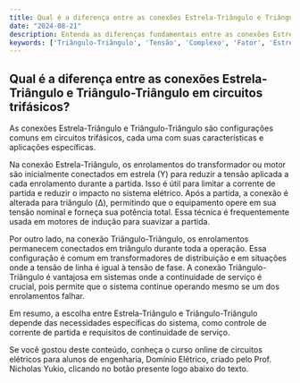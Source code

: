 ```yaml
---
title: Qual é a diferença entre as conexões Estrela-Triângulo e Triângulo-Triângulo em circuitos trifásicos?
date: "2024-08-21"
description: Entenda as diferenças fundamentais entre as conexões Estrela-Triângulo e Triângulo-Triângulo em circuitos trifásicos.
keywords: ['Triângulo-Triângulo', 'Tensão', 'Complexo', 'Fator', 'Estrela-Triângulo', 'Conexão', 'Resolvido']
---
```


## Qual é a diferença entre as conexões Estrela-Triângulo e Triângulo-Triângulo em circuitos trifásicos?

As conexões Estrela-Triângulo e Triângulo-Triângulo são configurações comuns em circuitos trifásicos, cada uma com suas características e aplicações específicas.

Na conexão Estrela-Triângulo, os enrolamentos do transformador ou motor são inicialmente conectados em estrela (Y) para reduzir a tensão aplicada a cada enrolamento durante a partida. Isso é útil para limitar a corrente de partida e reduzir o impacto no sistema elétrico. Após a partida, a conexão é alterada para triângulo (Δ), permitindo que o equipamento opere em sua tensão nominal e forneça sua potência total. Essa técnica é frequentemente usada em motores de indução para suavizar a partida.

Por outro lado, na conexão Triângulo-Triângulo, os enrolamentos permanecem conectados em triângulo durante toda a operação. Essa configuração é comum em transformadores de distribuição e em situações onde a tensão de linha é igual à tensão de fase. A conexão Triângulo-Triângulo é vantajosa em sistemas onde a continuidade de serviço é crucial, pois permite que o sistema continue operando mesmo se um dos enrolamentos falhar.

Em resumo, a escolha entre Estrela-Triângulo e Triângulo-Triângulo depende das necessidades específicas do sistema, como controle de corrente de partida e requisitos de continuidade de serviço.

Se você gostou deste conteúdo, conheça o curso online de circuitos elétricos para alunos de engenharia, Domínio Elétrico, criado pelo Prof. Nicholas Yukio, clicando no botão presente logo abaixo do texto.